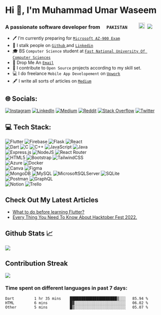 # Hi 👋, I'm Muhammad Umar Waseem 


### A passionate software developer from `   PAKISTAN   ` &nbsp; &nbsp; <img src="https://images.emojiterra.com/twitter/512px/1f1f5-1f1f0.png" height=20 width=20 /> &nbsp;![](https://komarev.com/ghpvc/?username=Umar-Waseem)

<!-- <img align="right" src="meGithubWorkshop.png" width="500" height="500" />  -->

- 🖊️ I’m currently preparing for <a href= "https://learn.microsoft.com/en-us/certifications/exams/az-900" > ` Microsoft AZ-900 Exam `  <a>
- 👀 I stalk people on <a href= "https://github.com/Umar-Waseem" > ` Github ` <a> and <a href= "https://www.linkedin.com/in/umarwas/" > ` Linkedin `  <a> 
- 🎓 BS `Computer Science` student at <a href="http://isb.nu.edu.pk/" target="_blank" rel="noreferrer"> ` Fast National University Of Computer Sciences ` </a>
- 📧 Drop Me An <a href="mailto:umar.waseem@gmail.com" target="blank">`Email`</a> <br>
- 🤝 I contribute to `Open Source` projects according to my skill set.
- 💻 I do freelance `Mobile App Developement` on <a href = "https://www.upwork.com/freelancers/~0104077fe732576606" > ` Upwork ` <a>
- 🖋️ I write all sorts of articles on <a href = "https://medium.com/@umar.waseem" > ` Medium ` <a> 

## 🌐 Socials:
[![Instagram](https://img.shields.io/badge/Instagram-%23E4405F.svg?logo=Instagram&logoColor=white)](https://instagram.com/the_umar_waseem) [![LinkedIn](https://img.shields.io/badge/LinkedIn-%230077B5.svg?logo=linkedin&logoColor=white)](https://www.linkedin.com/in/umarwas/) [![Medium](https://img.shields.io/badge/Medium-12100E?logo=medium&logoColor=white)](https://medium.com/@@umar.waseem) [![Reddit](https://img.shields.io/badge/Reddit-%23FF4500.svg?logo=Reddit&logoColor=white)](https://reddit.com/user/electronic-coder) [![Stack Overflow](https://img.shields.io/badge/-Stackoverflow-FE7A16?logo=stack-overflow&logoColor=white)](https://stackoverflow.com/users/17903563) [![Twitter](https://img.shields.io/badge/Twitter-%231DA1F2.svg?logo=Twitter&logoColor=white)](https://twitter.com/umar_terminator) 

## 💻 Tech Stack:
  ![Flutter](https://img.shields.io/badge/Flutter-%2302569B.svg?style=flat&logo=Flutter&logoColor=white)  ![Firebase](https://img.shields.io/badge/firebase-%23039BE5.svg?style=flat&logo=firebase)   ![Flask](https://img.shields.io/badge/flask-%23000.svg?style=flat&logo=flask&logoColor=white)  ![React](https://img.shields.io/badge/react-%2320232a.svg?style=flat&logo=react&logoColor=%2361DAFB) <br>
  ![Dart](https://img.shields.io/badge/dart-%230175C2.svg?style=flat&logo=dart&logoColor=white)  ![C](https://img.shields.io/badge/c-%2300599C.svg?style=flat&logo=c&logoColor=white)  ![C++](https://img.shields.io/badge/c++-%2300599C.svg?style=flat&logo=c%2B%2B&logoColor=white)    ![JavaScript](https://img.shields.io/badge/javascript-%23323330.svg?style=flat&logo=javascript&logoColor=%23F7DF1E)   ![Java](https://img.shields.io/badge/java-%23ED8B00.svg?style=flat&logo=java&logoColor=white)<br>
  ![Express.js](https://img.shields.io/badge/express.js-%23404d59.svg?style=flat&logo=express&logoColor=%2361DAFB)  ![NodeJS](https://img.shields.io/badge/node.js-6DA55F?style=flat&logo=node.js&logoColor=white)    ![React Router](https://img.shields.io/badge/React_Router-CA4245?style=flat&logo=react-router&logoColor=white)<br>
   ![HTML5](https://img.shields.io/badge/html5-%23E34F26.svg?style=flat&logo=html5&logoColor=white)    ![Bootstrap](https://img.shields.io/badge/bootstrap-%23563D7C.svg?style=flat&logo=bootstrap&logoColor=white)   ![TailwindCSS](https://img.shields.io/badge/tailwindcss-%2338B2AC.svg?style=flat&logo=tailwind-css&logoColor=white) <br>
  ![Azure](https://img.shields.io/badge/azure-%230072C6.svg?style=flat&logo=azure-devops&logoColor=white)    ![Docker](https://img.shields.io/badge/docker-%230db7ed.svg?style=flat&logo=docker&logoColor=white)<br>
  ![Canva](https://img.shields.io/badge/Canva-%2300C4CC.svg?style=flat&logo=Canva&logoColor=white)  	![Figma](https://img.shields.io/badge/figma-%23F24E1E.svg?style=flat&logo=figma&logoColor=white)<br>
  ![MongoDB](https://img.shields.io/badge/MongoDB-%234ea94b.svg?style=flat&logo=mongodb&logoColor=white)    ![MySQL](https://img.shields.io/badge/mysql-%2300f.svg?style=flat&logo=mysql&logoColor=white)     ![MicrosoftSQLServer](https://img.shields.io/badge/Microsoft%20SQL%20Sever-CC2927?style=flat&logo=microsoft%20sql%20server&logoColor=white)   ![SQLite](https://img.shields.io/badge/sqlite-%2307405e.svg?style=flat&logo=sqlite&logoColor=white)<br>
  ![Postman](https://img.shields.io/badge/Postman-FF6C37?style=flat&logo=postman&logoColor=white)   ![GraphQL](https://img.shields.io/badge/-GraphQL-E10098?style=flat&logo=graphql&logoColor=white)<br>
  ![Notion](https://img.shields.io/badge/Notion-%23000000.svg?style=flat&logo=notion&logoColor=white)    ![Trello](https://img.shields.io/badge/Trello-%23026AA7.svg?style=flat&logo=Trello&logoColor=white)<br>
  

## Check Out My Latest Articles 

- <a target="_blank" href="https://medium.com/@umar.waseem/things-you-need-to-know-before-starting-flutter-af8c7639f7ab">What to do before learning Flutter?</a>
- <a target="_blank" href="https://medium.com/@umar.waseem/hacktober-fest-once-again-98830f0ab7c9">Every Thing You Need To Know About Hacktober Fest 2022.</a>

<!--
### I code in :

<img  src = "https://github-readme-stats.vercel.app/api/top-langs/?username=Umar-Waseem&layout=compact&theme=dracula&border_radius=18&langs_count=10" >&nbsp;&nbsp;&nbsp;&nbsp;&nbsp;&nbsp;&nbsp;
-->
## Github Stats 📈
<img src = "https://github-readme-stats.vercel.app/api?username=Umar-Waseem&show_icons=true&theme=dracula&title_color=fffff1&border_radius=18" >

## Contribution Streak
<p>
<img align="center" src="https://github-readme-streak-stats.herokuapp.com?user=Umar-Waseem&theme=dracula">
</p>

### Time spent on different languages in past 7 days:
<!--START_SECTION:waka-->

```text
Dart         1 hr 35 mins    █████████████████████▒░░░   85.94 %
HTML         6 mins          █▓░░░░░░░░░░░░░░░░░░░░░░░   06.02 %
Other        5 mins          █▒░░░░░░░░░░░░░░░░░░░░░░░   05.07 %
```
<!--END_SECTION:waka-->

  
  
  
  
  




